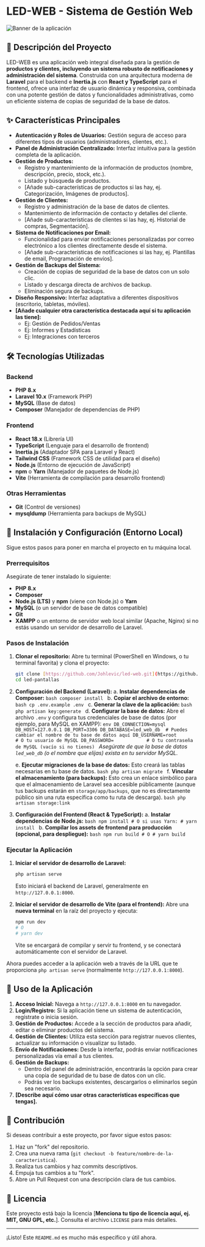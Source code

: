 # LED-WEB - Sistema de Gestión Web

![Banner de la aplicación](https://via.placeholder.com/1200x300?text=LED-WEB+System)

## 🚀 Descripción del Proyecto

LED-WEB es una aplicación web integral diseñada para la gestión de **productos y clientes, incluyendo un sistema robusto de notificaciones y administración del sistema**. Construida con una arquitectura moderna de **Laravel** para el backend e **Inertia.js** con **React y TypeScript** para el frontend, ofrece una interfaz de usuario dinámica y responsiva, combinada con una potente gestión de datos y funcionalidades administrativas, como un eficiente sistema de copias de seguridad de la base de datos.

## ✨ Características Principales

* **Autenticación y Roles de Usuarios:** Gestión segura de acceso para diferentes tipos de usuarios (administradores, clientes, etc.).
* **Panel de Administración Centralizado:** Interfaz intuitiva para la gestión completa de la aplicación.
* **Gestión de Productos:**
    * Registro y mantenimiento de la información de productos (nombre, descripción, precio, stock, etc.).
    * Listado y búsqueda de productos.
    * [Añade sub-características de productos si las hay, ej. Categorización, Imágenes de productos].
* **Gestión de Clientes:**
    * Registro y administración de la base de datos de clientes.
    * Mantenimiento de información de contacto y detalles del cliente.
    * [Añade sub-características de clientes si las hay, ej. Historial de compras, Segmentación].
* **Sistema de Notificaciones por Email:**
    * Funcionalidad para enviar notificaciones personalizadas por correo electrónico a los clientes directamente desde el sistema.
    * [Añade sub-características de notificaciones si las hay, ej. Plantillas de email, Programación de envíos].
* **Gestión de Backups del Sistema:**
    * Creación de copias de seguridad de la base de datos con un solo clic.
    * Listado y descarga directa de archivos de backup.
    * Eliminación segura de backups.
* **Diseño Responsivo:** Interfaz adaptativa a diferentes dispositivos (escritorio, tabletas, móviles).
* **[Añade cualquier otra característica destacada aquí si tu aplicación las tiene]:**
    * Ej: Gestión de Pedidos/Ventas
    * Ej: Informes y Estadísticas
    * Ej: Integraciones con terceros

## 🛠️ Tecnologías Utilizadas

### Backend
* **PHP 8.x**
* **Laravel 10.x** (Framework PHP)
* **MySQL** (Base de datos)
* **Composer** (Manejador de dependencias de PHP)

### Frontend
* **React 18.x** (Librería UI)
* **TypeScript** (Lenguaje para el desarrollo de frontend)
* **Inertia.js** (Adaptador SPA para Laravel y React)
* **Tailwind CSS** (Framework CSS de utilidad para el diseño)
* **Node.js** (Entorno de ejecución de JavaScript)
* **npm** o **Yarn** (Manejador de paquetes de Node.js)
* **Vite** (Herramienta de compilación para desarrollo frontend)

### Otras Herramientas
* **Git** (Control de versiones)
* **mysqldump** (Herramienta para backups de MySQL)

## 🚀 Instalación y Configuración (Entorno Local)

Sigue estos pasos para poner en marcha el proyecto en tu máquina local.

### Prerrequisitos

Asegúrate de tener instalado lo siguiente:

* **PHP 8.x**
* **Composer**
* **Node.js (LTS)** y **npm** (viene con Node.js) o **Yarn**
* **MySQL** (o un servidor de base de datos compatible)
* **Git**
* **XAMPP** o un entorno de servidor web local similar (Apache, Nginx) si no estás usando un servidor de desarrollo de Laravel.

### Pasos de Instalación

1.  **Clonar el repositorio:**
    Abre tu terminal (PowerShell en Windows, o tu terminal favorita) y clona el proyecto:
    ```bash
    git clone [https://github.com/Johlevic/led-web.git](https://github.com/Johlevic/led-pantallas.git)
    cd led-pantallas
    ```

2.  **Configuración del Backend (Laravel):**
    a.  **Instalar dependencias de Composer:**
        ```bash
        composer install
        ```
    b.  **Copiar el archivo de entorno:**
        ```bash
        cp .env.example .env
        ```
    c.  **Generar la clave de la aplicación:**
        ```bash
        php artisan key:generate
        ```
    d.  **Configurar la base de datos:**
        Abre el archivo `.env` y configura tus credenciales de base de datos (por ejemplo, para MySQL en XAMPP):
        ```env
        DB_CONNECTION=mysql
        DB_HOST=127.0.0.1
        DB_PORT=3306
        DB_DATABASE=led_web_db  # Puedes cambiar el nombre de tu base de datos aquí
        DB_USERNAME=root        # O tu usuario de MySQL
        DB_PASSWORD=            # O tu contraseña de MySQL (vacío si no tienes)
        ```
        *Asegúrate de que la base de datos `led_web_db` (o el nombre que elijas) exista en tu servidor MySQL.*

    e.  **Ejecutar migraciones de la base de datos:**
        Esto creará las tablas necesarias en tu base de datos.
        ```bash
        php artisan migrate
        ```
    f.  **Vincular el almacenamiento (para backups):**
        Esto crea un enlace simbólico para que el almacenamiento de Laravel sea accesible públicamente (aunque tus backups estarán en `storage/app/backups`, que no es directamente público sin una ruta específica como tu ruta de descarga).
        ```bash
        php artisan storage:link
        ```

3.  **Configuración del Frontend (React & TypeScript):**
    a.  **Instalar dependencias de Node.js:**
        ```bash
        npm install
        # O si usas Yarn:
        # yarn install
        ```
    b.  **Compilar los assets de frontend para producción (opcional, para despliegue):**
        ```bash
        npm run build
        # O
        # yarn build
        ```

### Ejecutar la Aplicación

1.  **Iniciar el servidor de desarrollo de Laravel:**
    ```bash
    php artisan serve
    ```
    Esto iniciará el backend de Laravel, generalmente en `http://127.0.0.1:8000`.

2.  **Iniciar el servidor de desarrollo de Vite (para el frontend):**
    Abre una **nueva terminal** en la raíz del proyecto y ejecuta:
    ```bash
    npm run dev
    # O
    # yarn dev
    ```
    Vite se encargará de compilar y servir tu frontend, y se conectará automáticamente con el servidor de Laravel.

Ahora puedes acceder a la aplicación web a través de la URL que te proporciona `php artisan serve` (normalmente `http://127.0.0.1:8000`).

## 🚀 Uso de la Aplicación

1.  **Acceso Inicial:** Navega a `http://127.0.0.1:8000` en tu navegador.
2.  **Login/Registro:** Si la aplicación tiene un sistema de autenticación, regístrate o inicia sesión.
3.  **Gestión de Productos:** Accede a la sección de productos para añadir, editar o eliminar productos del sistema.
4.  **Gestión de Clientes:** Utiliza esta sección para registrar nuevos clientes, actualizar su información o visualizar su listado.
5.  **Envío de Notificaciones:** Desde la interfaz, podrás enviar notificaciones personalizadas vía email a tus clientes.
6.  **Gestión de Backups:**
    * Dentro del panel de administración, encontrarás la opción para crear una copia de seguridad de tu base de datos con un clic.
    * Podrás ver los backups existentes, descargarlos o eliminarlos según sea necesario.
7.  **[Describe aquí cómo usar otras características específicas que tengas].**

## 🤝 Contribución

Si deseas contribuir a este proyecto, por favor sigue estos pasos:

1.  Haz un "fork" del repositorio.
2.  Crea una nueva rama (`git checkout -b feature/nombre-de-la-caracteristica`).
3.  Realiza tus cambios y haz commits descriptivos.
4.  Empuja tus cambios a tu "fork".
5.  Abre un Pull Request con una descripción clara de tus cambios.

## 📄 Licencia

Este proyecto está bajo la licencia [**Menciona tu tipo de licencia aquí, ej. MIT, GNU GPL, etc.**]. Consulta el archivo `LICENSE` para más detalles.

---

¡Listo! Este `README.md` es mucho más específico y útil ahora.

